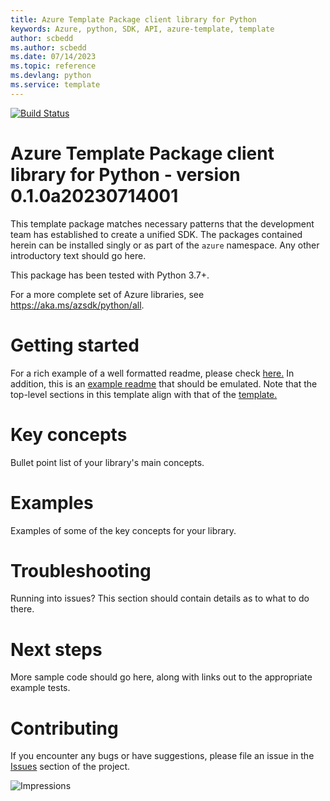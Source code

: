 ```yaml
---
title: Azure Template Package client library for Python
keywords: Azure, python, SDK, API, azure-template, template
author: scbedd
ms.author: scbedd
ms.date: 07/14/2023
ms.topic: reference
ms.devlang: python
ms.service: template
---
```

[![Build Status](https://dev.azure.com/azure-sdk/public/_apis/build/status/472?branchName=main)](https://dev.azure.com/azure-sdk/public/_build/latest?definitionId=472)

# Azure Template Package client library for Python - version 0.1.0a20230714001 


This template package matches necessary patterns that the development team has established to create a unified SDK. The packages contained herein can be installed singly or as part of the `azure` namespace. Any other introductory text should go here.

This package has been tested with Python 3.7+.

For a more complete set of Azure libraries, see https://aka.ms/azsdk/python/all.

# Getting started

For a rich example of a well formatted readme, please check [here.](https://github.com/Azure/azure-sdk/blob/main/docs/policies/README-TEMPLATE.md) In addition, this is an [example readme](https://github.com/Azure/azure-sdk/blob/main/docs/policies/README-EXAMPLE.md) that should be emulated. Note that the top-level sections in this template align with that of the [template.](https://github.com/Azure/azure-sdk/blob/main/docs/policies/README-TEMPLATE.md)

# Key concepts

Bullet point list of your library's main concepts.

# Examples

Examples of some of the key concepts for your library.

# Troubleshooting

Running into issues? This section should contain details as to what to do there.

# Next steps

More sample code should go here, along with links out to the appropriate example tests.

# Contributing

If you encounter any bugs or have suggestions, please file an issue in the [Issues](<https://github.com/Azure/azure-sdk-for-python/issues>) section of the project.

![Impressions](https://azure-sdk-impressions.azurewebsites.net/api/impressions/azure-sdk-for-python%2Fsdk%2Ftemplate%2Fazure-template%2FREADME.png)

